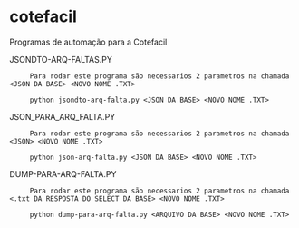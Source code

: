 # cotefacil
Programas de automação para a Cotefacil

   JSONDTO-ARQ-FALTAS.PY

         Para rodar este programa são necessarios 2 parametros na chamada <JSON DA BASE> <NOVO NOME .TXT>

         python jsondto-arq-falta.py <JSON DA BASE> <NOVO NOME .TXT>
    
   JSON_PARA_ARQ_FALTA.PY
   
         Para rodar este programa são necessarios 2 parametros na chamada <JSON> <NOVO NOME .TXT>

         python json-arq-falta.py <JSON DA BASE> <NOVO NOME .TXT>
    
   DUMP-PARA-ARQ-FALTA.PY
         
         Para rodar este programa são necessarios 2 parametros na chamada <.txt DA RESPOSTA DO SELECT DA BASE> <NOVO NOME .TXT>

         python dump-para-arq-falta.py <ARQUIVO DA BASE> <NOVO NOME .TXT>
